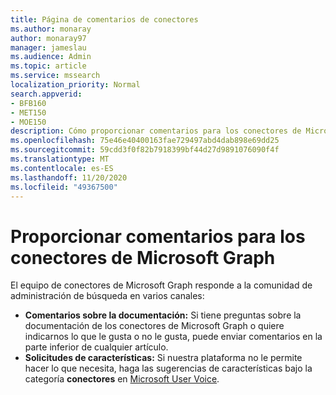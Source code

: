```yaml
---
title: Página de comentarios de conectores
ms.author: monaray
author: monaray97
manager: jameslau
ms.audience: Admin
ms.topic: article
ms.service: mssearch
localization_priority: Normal
search.appverid:
- BFB160
- MET150
- MOE150
description: Cómo proporcionar comentarios para los conectores de Microsoft Graph
ms.openlocfilehash: 75e46e40400163fae729497abd4dab898e69dd25
ms.sourcegitcommit: 59cdd3f0f82b7918399bf44d27d9891076090f4f
ms.translationtype: MT
ms.contentlocale: es-ES
ms.lasthandoff: 11/20/2020
ms.locfileid: "49367500"
---
```

# <a name="provide-feedback-for-microsoft-graph-connectors"></a>Proporcionar comentarios para los conectores de Microsoft Graph

El equipo de conectores de Microsoft Graph responde a la comunidad de administración de búsqueda en varios canales:

* **Comentarios sobre la documentación:** Si tiene preguntas sobre la documentación de los conectores de Microsoft Graph o quiere indicarnos lo que le gusta o no le gusta, puede enviar comentarios en la parte inferior de cualquier artículo.
* **Solicitudes de características:** Si nuestra plataforma no le permite hacer lo que necesita, haga las sugerencias de características bajo la categoría **conectores** en [Microsoft User Voice](https://microsoftsearch.uservoice.com/forums/926998-connectors).
